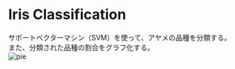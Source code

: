 # Iris Classification
サポートベクターマシン（SVM）を使って、アヤメの品種を分類する。  
また、分類された品種の割合をグラフ化する。  
![pie](https://github.com/ekito-station/iris-classification/assets/63796528/902ff6ae-ce33-4e19-86cf-8a388483406b)
